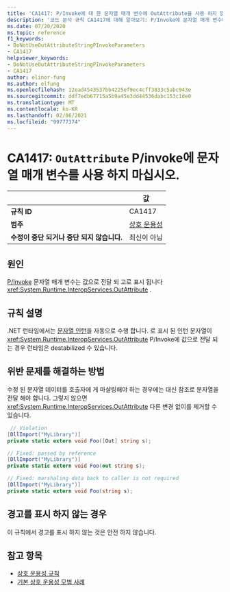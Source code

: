 ```yaml
---
title: 'CA1417: P/Invoke에 대 한 문자열 매개 변수에 OutAttribute을 사용 하지 않습니다 (코드 분석).'
description: '코드 분석 규칙 CA1417에 대해 알아보기: P/Invoke에 문자열 매개 변수에 OutAttribute을 사용 하지 않습니다.'
ms.date: 07/20/2020
ms.topic: reference
f1_keywords:
- DoNotUseOutAttributeStringPInvokeParameters
- CA1417
helpviewer_keywords:
- DoNotUseOutAttributeStringPInvokeParameters
- CA1417
author: elinor-fung
ms.author: elfung
ms.openlocfilehash: 12ead4543537bb4225ef9ec4cff3833c5abc943e
ms.sourcegitcommit: ddf7edb67715a5b9a45e3dd44536dabc153c1de0
ms.translationtype: MT
ms.contentlocale: ko-KR
ms.lasthandoff: 02/06/2021
ms.locfileid: "99777374"
---
```

# <a name="ca1417-do-not-use-outattribute-on-string-parameters-for-pinvokes"></a>CA1417: `OutAttribute` P/invoke에 문자열 매개 변수를 사용 하지 마십시오.

| | 값 |
|-|-|
| **규칙 ID** |CA1417|
| **범주** |[상호 운용성](interoperability-warnings.md)|
| **수정이 중단 되거나 중단 되지 않습니다.** |최신이 아님|

## <a name="cause"></a>원인

[P/Invoke](../../../standard/native-interop/pinvoke.md) 문자열 매개 변수는 값으로 전달 되 고로 표시 됩니다 <xref:System.Runtime.InteropServices.OutAttribute> .

## <a name="rule-description"></a>규칙 설명

.NET 런타임에서는 [문자열 인턴](/dotnet/api/system.string.intern#remarks)을 자동으로 수행 합니다. 로 표시 된 인턴 문자열이 <xref:System.Runtime.InteropServices.OutAttribute> P/Invoke에 값으로 전달 되는 경우 런타임은 destabilized 수 있습니다.

## <a name="how-to-fix-violations"></a>위반 문제를 해결하는 방법

수정 된 문자열 데이터를 호출자에 게 마샬링해야 하는 경우에는 대신 참조로 문자열을 전달 해야 합니다. 그렇지 않으면 <xref:System.Runtime.InteropServices.OutAttribute> 다른 변경 없이를 제거할 수 있습니다.

```csharp
 // Violation
[DllImport("MyLibrary")]
private static extern void Foo([Out] string s);

// Fixed: passed by reference
[DllImport("MyLibrary")]
private static extern void Foo(out string s);

// Fixed: marshaling data back to caller is not required
[DllImport("MyLibrary")]
private static extern void Foo(string s);
```

## <a name="when-to-suppress-warnings"></a>경고를 표시 하지 않는 경우

이 규칙에서 경고를 표시 하지 않는 것은 안전 하지 않습니다.

## <a name="see-also"></a>참고 항목

- [상호 운용성 규칙](interoperability-warnings.md)
- [기본 상호 운용성 모범 사례](../../../standard/native-interop/best-practices.md)
